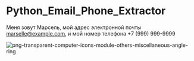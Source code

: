 # Python_Email_Phone_Extractor
Меня зовут Марсель, мой адрес электронной почты marselle@example.com, и мой номер телефона +7 (999) 999-9999

![png-transparent-computer-icons-module-others-miscellaneous-angle-ring](https://user-images.githubusercontent.com/101027445/214166423-9d9189cd-248d-4fa1-8a6f-51f663108972.png)
